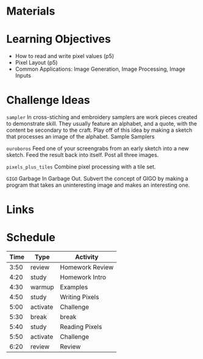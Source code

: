 # Materials

# Learning Objectives
- How to read and write pixel values (p5)
- Pixel Layout (p5)
- Common Applications: Image Generation, Image Processing, Image Inputs


# Challenge Ideas

`sampler` In cross-stiching and embroidery samplers are work pieces created to demonstrate skill. They usually feature an alphabet, and a quote, with the content be secondary to the craft. Play off of this idea by making a sketch that processes an image of the alphabet. Sample Samplers

`ouroboros` Feed one of your screengrabs from an early sketch into a new sketch. Feed the result back into itself. Post all three images.

`pixels_plus_tiles` Combine pixel processing with a tile set.

`GIGO` Garbage In Garbage Out. Subvert the concept of GIGO by making a program that takes an uninteresting image and makes an interesting one.



# Links

# Schedule

Time    | Type      |Activity
---     | ---       |---
3:50    | review    | Homework Review
4:20    | study     | Homework Intro
4:30    | warmup    | Examples
4:50    | study     | Writing Pixels
5:00    | activate  | Challenge
5:30    | break     | break
5:40    | study     | Reading Pixels
5:50    | activate  | Challenge
6:20    | review    | Review
